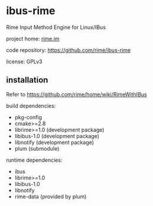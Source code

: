 # ibus-rime

Rime Input Method Engine for Linux/IBus

project home: [rime.im](http://rime.im)

code repository: https://github.com/rime/ibus-rime

license: GPLv3

## installation

Refer to https://github.com/rime/home/wiki/RimeWithIBus

build dependencies:

  - pkg-config
  - cmake>=2.8
  - librime>=1.0 (development package)
  - libibus-1.0 (development package)
  - libnotify (development package)
  - plum (submodule)

runtime dependencies:

  - ibus
  - librime>=1.0
  - libibus-1.0
  - libnotify
  - rime-data (provided by plum)
